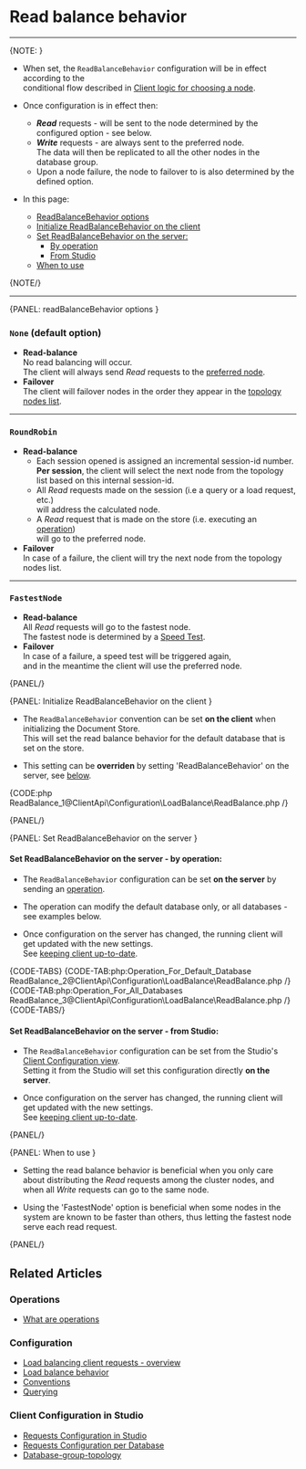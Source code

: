 # Read balance behavior

 ---

{NOTE: }

* When set, the `ReadBalanceBehavior` configuration will be in effect according to the   
  conditional flow described in [Client logic for choosing a node](../../../client-api/configuration/load-balance/overview#client-logic-for-choosing-a-node).

* Once configuration is in effect then:  
  * **_Read_** requests - will be sent to the node determined by the configured option - see below.
  * **_Write_** requests - are always sent to the preferred node.  
    The data will then be replicated to all the other nodes in the database group. 
  * Upon a node failure, the node to failover to is also determined by the defined option.  

* In this page:
    * [ReadBalanceBehavior options](../../../client-api/configuration/load-balance/read-balance-behavior#readbalancebehavior-options)  
    * [Initialize ReadBalanceBehavior on the client](../../../client-api/configuration/load-balance/read-balance-behavior#initialize-readbalancebehavior-on-the-client)  
    * [Set ReadBalanceBehavior on the server:](../../../client-api/configuration/load-balance/read-balance-behavior#set-readbalancebehavior-on-the-server)  
        * [By operation](../../../client-api/configuration/load-balance/read-balance-behavior#set-readbalancebehavior-on-the-server---by-operation)  
        * [From Studio](../../../client-api/configuration/load-balance/read-balance-behavior#set-readbalancebehavior-on-the-server---from-studio)  
    * [When to use](../../../client-api/configuration/load-balance/read-balance-behavior#when-to-use)
     
{NOTE/}

---

{PANEL: readBalanceBehavior options }

### `None` (default option)

  * **Read-balance**  
    No read balancing will occur.  
    The client will always send _Read_ requests to the [preferred node](../../../client-api/configuration/load-balance/overview#the-preferred-node).
  * **Failover**  
    The client will failover nodes in the order they appear in the [topology nodes list](../../../studio/database/settings/manage-database-group#database-group-topology---actions).

---

### `RoundRobin`

* **Read-balance**
  * Each session opened is assigned an incremental session-id number.  
    **Per session**, the client will select the next node from the topology list based on this internal session-id.  
  * All _Read_ requests made on the session (i.e a query or a load request, etc.)  
    will address the calculated node.  
  * A _Read_ request that is made on the store (i.e. executing an [operation](../../../client-api/operations/what-are-operations))   
    will go to the preferred node.  
* **Failover**  
  In case of a failure, the client will try the next node from the topology nodes list.  

---

### `FastestNode`

  * **Read-balance**  
    All _Read_ requests will go to the fastest node.  
    The fastest node is determined by a [Speed Test](../../../client-api/cluster/speed-test).
  * **Failover**  
    In case of a failure, a speed test will be triggered again,  
    and in the meantime the client will use the preferred node.

{PANEL/}

{PANEL: Initialize ReadBalanceBehavior on the client }

* The `ReadBalanceBehavior` convention can be set **on the client** when initializing the Document Store.  
  This will set the read balance behavior for the default database that is set on the store.  

* This setting can be **overriden** by setting 'ReadBalanceBehavior' on the server, see [below](../../../client-api/configuration/load-balance/read-balance-behavior#set-readbalancebehavior-on-the-server).   

{CODE:php ReadBalance_1@ClientApi\Configuration\LoadBalance\ReadBalance.php /}

{PANEL/}

{PANEL: Set ReadBalanceBehavior on the server }

#### Set ReadBalanceBehavior on the server - by operation:

* The `ReadBalanceBehavior` configuration can be set **on the server** by sending an [operation](../../../client-api/operations/what-are-operations).  

* The operation can modify the default database only, or all databases - see examples below.  

* Once configuration on the server has changed, the running client will get updated with the new settings.  
  See [keeping client up-to-date](../../../client-api/configuration/load-balance/overview#keeping-the-client-topology-up-to-date).  

{CODE-TABS}
{CODE-TAB:php:Operation_For_Default_Database ReadBalance_2@ClientApi\Configuration\LoadBalance\ReadBalance.php /}
{CODE-TAB:php:Operation_For_All_Databases ReadBalance_3@ClientApi\Configuration\LoadBalance\ReadBalance.php /}
{CODE-TABS/}

#### Set ReadBalanceBehavior on the server - from Studio:

* The `ReadBalanceBehavior` configuration can be set from the Studio's [Client Configuration view](../../../studio/database/settings/client-configuration-per-database).  
  Setting it from the Studio will set this configuration directly **on the server**.  

* Once configuration on the server has changed, the running client will get updated with the new settings.  
  See [keeping client up-to-date](../../../client-api/configuration/load-balance/overview#keeping-the-client-topology-up-to-date).  

{PANEL/}

{PANEL: When to use }

* Setting the read balance behavior is beneficial when you only care about distributing the _Read_ requests among the cluster nodes,
  and when all _Write_ requests can go to the same node.

* Using the 'FastestNode' option is beneficial when some nodes in the system are known to be faster than others,
  thus letting the fastest node serve each read request.

{PANEL/}

## Related Articles

### Operations

- [What are operations](../../../client-api/operations/what-are-operations)

### Configuration

- [Load balancing client requests - overview](../../../client-api/configuration/load-balance/overview)
- [Load balance behavior](../../../client-api/configuration/load-balance/load-balance-behavior)
- [Conventions](../../../client-api/configuration/conventions)
- [Querying](../../../client-api/configuration/querying)

### Client Configuration in Studio

- [Requests Configuration in Studio](../../../studio/server/client-configuration)
- [Requests Configuration per Database](../../../studio/database/settings/client-configuration-per-database)
- [Database-group-topology](../../../studio/database/settings/manage-database-group#database-group-topology---view)
